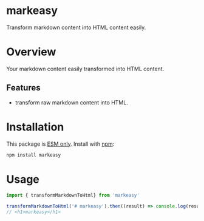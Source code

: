 # markeasy

Transform markdown content into HTML content easily.

# Overview

Your markdown content easily transformed into HTML content.

## Features
- transform raw markdown content into HTML.

# Installation
This package is [ESM only](https://gist.github.com/sindresorhus/a39789f98801d908bbc7ff3ecc99d99c). Install with [npm](https://npmjs.com/):
```bash
npm install markeasy
```

# Usage
```javascript
import { transformMarkdownToHtml} from 'markeasy'

transformMarkdownToHtml('# markeasy').then((result) => console.log(result.html))
// <h1>markeasy</h1>
```
